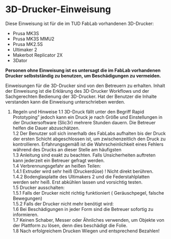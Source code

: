 # 3D-Drucker-Einweisung
Diese Einweisung ist für die im TUD FabLab vorhandenen 3D-Drucker:
+ Prusa MK3S
+ Prusa MK3S MMU2
+ Prusa MK2.5S
+ Ultimaker 2
+ Makerbot Replicator 2X
+ 3Dator

**Personen ohne Einweisung ist es untersagt die im FabLab vorhandenen Drucker selbstständig zu benutzen, um Beschädigungen zu vermeiden.**

Einweisungen für die 3D-Drucker sind von den Betreuern zu erhalten. Inhalt der Einweisung ist die Erklärung des 3D-Drucker Workflows und der Sachgerechten Bedienung der 3D-Drucker. Hat der Benutzer die Inhalte verstanden kann die Einweisung unterschrieben werden.

1. Regeln und Hinweise
1.1 3D-Druck fällt unter den Begriff Rapid Prototyping” jedoch kann ein Druck je nach Größe und Einstellungen in der Druckersoftware (Slic3r) mehrere Stunden dauern. Die Betreuer helfen die Dauer abzuschätzen.  
1.2 Der Benutzer soll sich innerhalb des FabLabs aufhalten bis der Druck der ersten Schicht abgeschlossen ist, um zwischenzeitlich den Druck zu kontrollieren. Erfahrungsgemäß ist die Wahrscheinlichkeit eines Fehlers während des Drucks an dieser Stelle am häufigsten  
1.3 Anleitung sind exakt zu beachten. Falls Unsicherheiten auftreten kann jederzeit ein Betreuer gefragt werden.  
1.4 Verbrennungsgefahr an heißen Teilen:  
1.4.1 Extruder wird sehr heiß (Druckerdüse) ! Nicht direkt berühren.  
1.4.2 Bodenglasplatte des Ultimakers 2 und die Federstahlplatten werden sehr heiß. Erst abkühlen lassen und vorsichtig testen.  
1.5 Drucker ausschalten:  
1.5.1 Falls der Drucker nicht richtig funktioniert ( Geräuschpegel, falsche Bewegungen)  
1.5.2 Falls der Drucker nicht mehr benötigt wird:  
1.6 Bei Beschädigungen in jeder Form sind die Betreuer sofortig zu informieren.  
1.7 Keinen Schaber, Messer oder Ähnliches verwenden, um Objekte von der Plattform zu lösen, denn dies beschädigt die Folie.  
1.8 Nach erfolgreichem Drucken Wiegen und entsprechend Bezahlen!  
